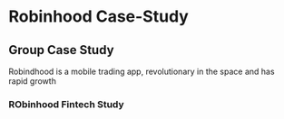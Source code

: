 # Robinhood Case-Study
## Group Case Study
Robindhood is a mobile trading app, revolutionary in the space and has rapid growth
### RObinhood Fintech Study

